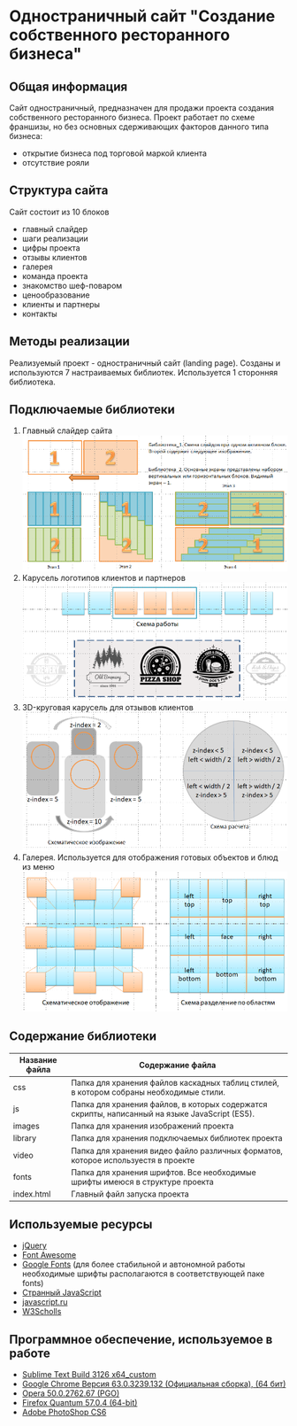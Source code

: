 # Одностраничный сайт "Создание собственного ресторанного бизнеса"
## Общая информация
Сайт одностраничный, предназначен для продажи проекта создания собственного ресторанного бизнеса.
Проект работает по схеме франшизы, но без основных сдерживающих факторов данного типа бизнеса:
* открытие бизнеса под торговой маркой клиента
* отсутствие рояли

## Структура сайта
Сайт состоит из 10 блоков
* главный слайдер
* шаги реализации
* цифры проекта
* отзывы клиентов
* галерея
* команда проекта
* знакомство  шеф-поваром
* ценообразование
* клиенты и партнеры
* контакты

## Методы реализации
Реализуемый проект - одностраничный сайт (landing page).
Созданы и используются 7 настраиваемых библиотек.
Используется 1 сторонняя библиотека.

## Подключаемые библиотеки
1. Главный слайдер сайта
![](images/git/slider.png)
2. Карусель логотипов клиентов и партнеров
![](images/git/carousel.png)
3. 3D-круговая карусель для отзывов клиентов
![](images/git/3d_carousel.png)
4. Галерея. Используется для отображения готовых объектов и блюд из меню
![](images/git/gallery.png)


## Содержание библиотеки
Название файла  | Содержание файла
----------------|----------------------
css             | Папка для хранения файлов каскадных таблиц стилей, в котором собраны необходимые стили.
js              | Папка для хранения файлов, в которых содержатся скрипты, написанный на языке JavaScript (ES5).
images          | Папка для хранения изображений проекта
library         | Папка для хранения подключаемых библиотек проекта
video           | Папка для хранения видео файло различных форматов, которое используестя в проекте
fonts           | Папка для хранения шрифтов. Все необходимые шрифты имеюся в структуре проекта
index.html      | Главный файл запуска проекта


## Используемые ресурсы
* [jQuery](http://jquery.com/)
* [Font Awesome](https://fontawesome.com/)
* [Google Fonts](https://fonts.google.com/)
(для более стабильной и автономной работы необходимые шрифты располагаются в соответствующей паке fonts)
* [Странный JavaScript](https://dmitrytinitilov.gitbooks.io/strange-javascript/content/)
* [javascript.ru](https://learn.javascript.ru/)
* [W3Scholls](https://www.w3schools.com/html/)

## Программное обеспечение, используемое в работе
* [Sublime Text Build 3126 x64_custom](https://www.sublimetext.com/)
* [Google Chrome Версия 63.0.3239.132 (Официальная сборка), (64 бит)](https://www.google.ru/chrome/browser/desktop/index.html)
* [Opera 50.0.2762.67 (PGO)](http://www.opera.com/ru)
* [Firefox Quantum 57.0.4 (64-bit)](https://www.mozilla.org/ru/firefox/)
* [Adobe PhotoShop CS6](https://www.adobe.com/ru/products/photoshop.html)
